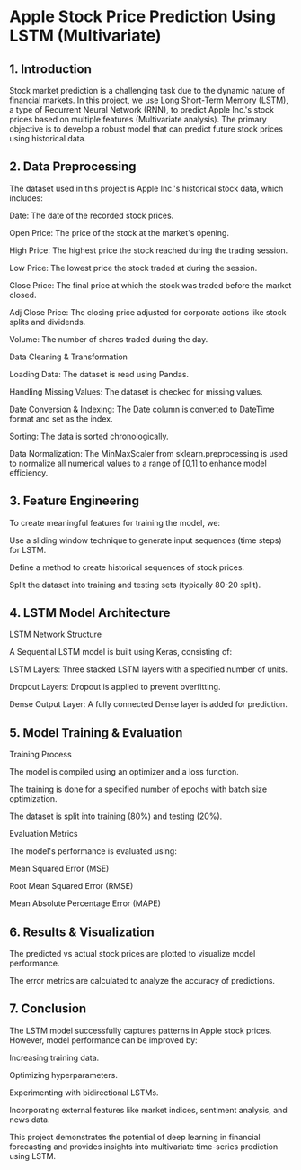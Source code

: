 # Apple Stock Price Prediction Using LSTM (Multivariate)

## 1. Introduction

Stock market prediction is a challenging task due to the dynamic nature of financial markets. In this project, we use Long Short-Term Memory (LSTM), a type of Recurrent Neural Network (RNN), to predict Apple Inc.'s stock prices based on multiple features (Multivariate analysis). The primary objective is to develop a robust model that can predict future stock prices using historical data.

## 2. Data Preprocessing

The dataset used in this project is Apple Inc.'s historical stock data, which includes:

Date: The date of the recorded stock prices.

Open Price: The price of the stock at the market's opening.

High Price: The highest price the stock reached during the trading session.

Low Price: The lowest price the stock traded at during the session.

Close Price: The final price at which the stock was traded before the market closed.

Adj Close Price: The closing price adjusted for corporate actions like stock splits and dividends.

Volume: The number of shares traded during the day.

Data Cleaning & Transformation

Loading Data: The dataset is read using Pandas.

Handling Missing Values: The dataset is checked for missing values.

Date Conversion & Indexing: The Date column is converted to DateTime format and set as the index.

Sorting: The data is sorted chronologically.

Data Normalization: The MinMaxScaler from sklearn.preprocessing is used to normalize all numerical values to a range of [0,1] to enhance model efficiency.

## 3. Feature Engineering

To create meaningful features for training the model, we:

Use a sliding window technique to generate input sequences (time steps) for LSTM.

Define a method to create historical sequences of stock prices.

Split the dataset into training and testing sets (typically 80-20 split).

## 4. LSTM Model Architecture

LSTM Network Structure

A Sequential LSTM model is built using Keras, consisting of:

LSTM Layers: Three stacked LSTM layers with a specified number of units.

Dropout Layers: Dropout is applied to prevent overfitting.

Dense Output Layer: A fully connected Dense layer is added for prediction.

## 5. Model Training & Evaluation

Training Process

The model is compiled using an optimizer and a loss function.

The training is done for a specified number of epochs with batch size optimization.

The dataset is split into training (80%) and testing (20%).

Evaluation Metrics

The model's performance is evaluated using:

Mean Squared Error (MSE)

Root Mean Squared Error (RMSE)

Mean Absolute Percentage Error (MAPE)

## 6. Results & Visualization

The predicted vs actual stock prices are plotted to visualize model performance.

The error metrics are calculated to analyze the accuracy of predictions.

## 7. Conclusion

The LSTM model successfully captures patterns in Apple stock prices. However, model performance can be improved by:

Increasing training data.

Optimizing hyperparameters.

Experimenting with bidirectional LSTMs.

Incorporating external features like market indices, sentiment analysis, and news data.

This project demonstrates the potential of deep learning in financial forecasting and provides insights into multivariate time-series prediction using LSTM.
